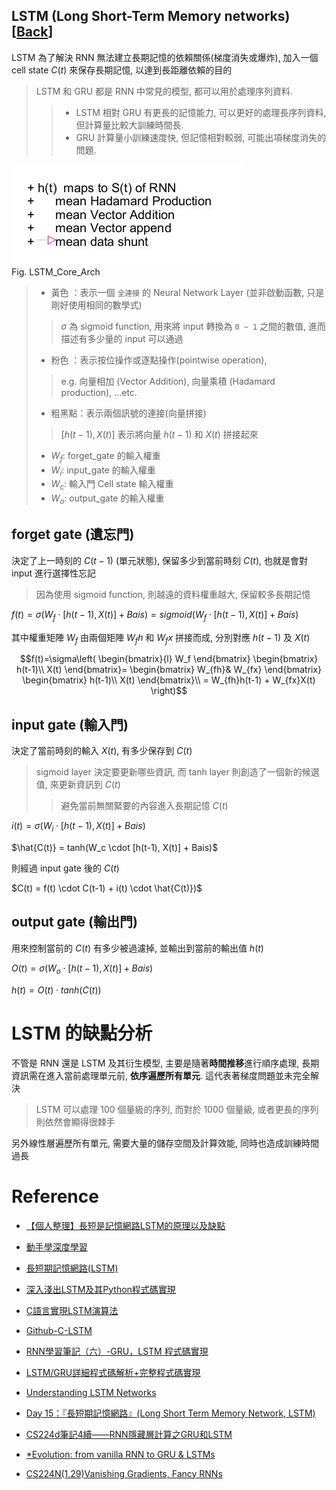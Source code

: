 LSTM (Long Short-Term Memory networks) [[Back](note_RNN.md#LSTM)]
---

LSTM 為了解決 RNN 無法建立長期記憶的依賴關係(梯度消失或爆炸), 加入一個 cell state $C(t)$ 來保存長期記憶, 以達到長距離依賴的目的
> LSTM 和 GRU 都是 RNN 中常見的模型, 都可以用於處理序列資料.
> > + LSTM 相對 GRU 有更長的記憶能力, 可以更好的處理長序列資料, 但計算量比較大訓練時間長.
> > + GRU 計算量小訓練速度快, 但記憶相對較弱, 可能出項梯度消失的問題.

![LSTM_Core_Arch](LSTM_core_arch.jpg) <br>
Fig. LSTM_Core_Arch
> + 黃色  ：表示一個 `全連接` 的 Neural Network Layer (並非啟動函數, 只是剛好使用相同的數學式)
>> $\sigma$ 為 sigmoid function, 用來將 input 轉換為 `0 ~ 1` 之間的數值, 進而描述有多少量的 input 可以通過
> + 粉色  ：表示按位操作或逐點操作(pointwise operation),
>> e.g. 向量相加 (Vector Addition), 向量乘積 (Hadamard production), ...etc.
> + 粗黑點：表示兩個訊號的連接(向量拼接)
>> $[h(t-1), X(t)]$ 表示將向量 $h(t-1)$ 和 $X(t)$ 拼接起來
> + $W_f$: forget_gate 的輸入權重
> + $W_i$: input_gate 的輸入權重
> + $W_c$: 輸入門 Cell state 輸入權重
> + $W_o$: output_gate 的輸入權重


## forget gate (遺忘門)

決定了上一時刻的 $C(t-1)$ (單元狀態), 保留多少到當前時刻 $C(t)$, 也就是會對 input 進行選擇性忘記
> 因為使用 sigmoid function, 則越遠的資料權重越大, 保留較多長期記憶

$f(t) = \sigma(W_f \cdot \left[h(t-1), X(t) \right] + Bais) = sigmoid(W_f \cdot \left[h(t-1), X(t) \right] + Bais)$

其中權重矩陣 $W_f$ 由兩個矩陣 $W_fh$ 和 $W_fx$ 拼接而成, 分別對應 $h(t-1)$ 及 $X(t)$

```math
f(t)=\sigma\left(
\begin{bmatrix}{l}
W_f
\end{bmatrix}
\begin{bmatrix}
    h(t-1)\\
    X(t)
\end{bmatrix}=
\begin{bmatrix}
    W_{fh}& W_{fx}
\end{bmatrix}
\begin{bmatrix}
    h(t-1)\\
    X(t)
\end{bmatrix}\\
= W_{fh}h(t-1) + W_{fx}X(t)
\right)
```

## input gate (輸入門)

決定了當前時刻的輸入 $X(t)$, 有多少保存到 $C(t)$
> sigmoid layer 決定要更新哪些資訊, 而 tanh layer 則創造了一個新的候選值, 來更新資訊到 $C(t)$
>> 避免當前無關緊要的內容進入長期記憶 $C(t)$

$i(t) = \sigma \left(W_i \cdot [h(t-1), X(t)] + Bais\right)$

$\hat{C(t)} = tanh(W_c \cdot [h(t-1), X(t)] + Bais)$

則經過 input gate 後的 $C(t)$

$C(t) = f(t) \cdot C(t-1) + i(t) \cdot \hat{C(t)})$


## output gate (輸出門)

用來控制當前的 $C(t)$ 有多少被過濾掉, 並輸出到當前的輸出值 $h(t)$


$O(t) = \sigma \left(W_o \cdot [h(t-1), X(t)] + Bais\right)$

$h(t) = O(t) \cdot tanh(C(t))$

# LSTM 的缺點分析

不管是 RNN 還是 LSTM 及其衍生模型, 主要是隨著**時間推移**進行順序處理, 長期資訊需在進入當前處理單元前, **依序遍歷所有單元**.
這代表著梯度問題並未完全解決
> LSTM 可以處理 100 個量級的序列, 而對於 1000 個量級, 或者更長的序列則依然會顯得很棘手

另外線性層遍歷所有單元, 需要大量的儲存空間及計算效能, 同時也造成訓練時間過長


# Reference


+ [【個人整理】長短是記憶網路LSTM的原理以及缺點](https://blog.csdn.net/qq_27825451/article/details/89015513)
+ [動手學深度學習](https://zh.d2l.ai/index.html)

+ [長短期記憶網路(LSTM)](https://zh.d2l.ai/chapter_recurrent-modern/lstm.html)

+ [深入淺出LSTM及其Python程式碼實現](https://zhuanlan.zhihu.com/p/104475016)
+ [C語言實現LSTM演算法](https://zhuanlan.zhihu.com/p/262132576)
+ [Github-C-LSTM](https://github.com/az13js-org/C-LSTM)
+ [RNN學習筆記（六）-GRU，LSTM 程式碼實現](https://blog.csdn.net/rtygbwwwerr/article/details/51056140)
+ [LSTM/GRU詳細程式碼解析+完整程式碼實現](https://blog.csdn.net/m0_53961910/article/details/127965475)

+ [Understanding LSTM Networks](http://colah.github.io/posts/2015-08-Understanding-LSTMs/)
+ [Day 15：『長短期記憶網路』(Long Short Term Memory Network, LSTM)](https://ithelp.ithome.com.tw/articles/10193678)

+ [CS224d筆記4續——RNN隱藏層計算之GRU和LSTM](https://wugh.github.io/posts/2016/03/cs224d-notes4-recurrent-neural-networks-continue/)
+ [*Evolution: from vanilla RNN to GRU & LSTMs](https://docs.google.com/presentation/d/1UHXrKL1oTdgMLoAHHPfMM_srDO0BCyJXPmhe4DNh_G8/pub?start=false&loop=false&delayms=3000&slide=id.g24de73a70b_0_0)


+ [CS224N(1.29)Vanishing Gradients, Fancy RNNs](http://bitjoy.net/2019/08/01/cs224n%ef%bc%881-29%ef%bc%89vanishing-gradients-fancy-rnns/)

